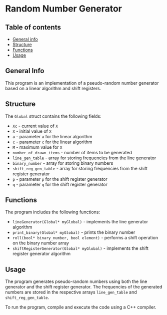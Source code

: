# Random Number Generator

## Table of contents
* [General info](#general-info)
* [Structure](#structure)
* [Functions](#functions)
* [Usage](#usage)

## General Info

This program is an implementation of a pseudo-random number generator based on a linear algorithm and shift registers.

## Structure

The `Global` struct contains the following fields:

- `Xc` - current value of `X`
- `X` - initial value of `X`
- `a` - parameter `a` for the linear algorithm
- `c` - parameter `c` for the linear algorithm
- `M` - maximum value for `X`
- `number_of_drawn_items` - number of items to be generated
- `line_gen_table` - array for storing frequencies from the line generator
- `binary_number` - array for storing binary numbers
- `shift_reg_gen_table` - array for storing frequencies from the shift register generator
- `p` - parameter `p` for the shift register generator
- `q` - parameter `q` for the shift register generator

## Functions

The program includes the following functions:

- `lineGenerator(Global* myGlobal)` - implements the line generator algorithm
- `print_binary(Global* myGlobal)` - prints the binary number
- `roll(bool* binary_number, bool element)` - performs a shift operation on the binary number array
- `shiftRegisterGenerator(Global* myGlobal)` - implements the shift register generator algorithm

## Usage

The program generates pseudo-random numbers using both the line generator and the shift register generator. The frequencies of the generated numbers are stored in the respective arrays `line_gen_table` and `shift_reg_gen_table`.

To run the program, compile and execute the code using a C++ compiler.


